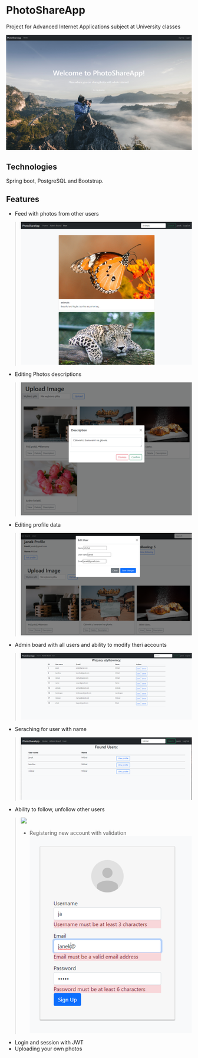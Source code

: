 # PhotoShareApp

Project for Advanced Internet Applications subject at University classes

![](screenshots/main_page.png)

## Technologies
Spring boot, PostgreSQL and Bootstrap.

## Features
* Feed with photos from other users
> ![](screenshots/feed.png)
* Editing Photos descriptions
> ![](screenshots/description.png)
* Editing profile data
> ![](screenshots/edit_profile.png)
* Admin board with all users and ability to modify theri accounts
> ![](screenshots/admin_board.png)
* Seraching for user with name
> ![](screenshots/search.png)
* Ability to follow, unfollow other users
> ![](screenshots/follow.png)
> * Registering new account with validation
> ![](screenshots/register.png)
* Login and session with JWT
* Uploading your own photos



